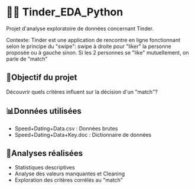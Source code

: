 # 👩‍🎓 Tinder_EDA_Python
Projet d'analyse exploratoire de données concernant Tinder.

Contexte: Tinder est une application de rencontre en ligne fonctionnant selon le principe du "swipe": swipe à droite pour "liker" la personne proposée ou à gauche sinon.
Si les 2 personnes se "like" mutuellement, on parle de "match"

## 🧠Objectif du projet
Découvrir quels critères influent sur la décision d'un "match"?

## 📊Données utilisées
- Speed+Dating+Data.csv : Données brutes
- Speed+Dating+Data+Key.doc : Dictionnaire de données

## 🔎Analyses réalisées
- Statistiques descriptives
- Analyse des valeurs manquantes et Cleaning
- Exploration des critères corrélés au "match" 
